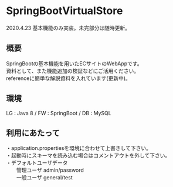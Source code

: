 # SpringBootVirtualStore
2020.4.23 基本機能のみ実装。未完部分は随時更新。

## 概要
SpringBootの基本機能を用いたECサイトのWebAppです。  
資料として、また機能追加の検証などにご活用ください。  
referenceに簡単な解説資料を入れています(更新中)。

## 環境
LG : Java 8 / FW : SpringBoot / DB : MySQL  

## 利用にあたって
・application.propertiesを環境に合わせて上書きして下さい。  
・起動時にスキーマを読み込む場合はコメントアウトを外して下さい。  
・デフォルトユーザデータ  
&emsp;&emsp;管理ユーザ admin/password  
&emsp;&emsp;一般ユーザ general/test  
    
